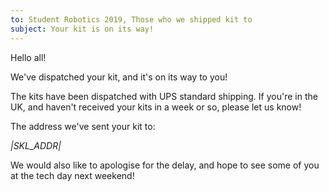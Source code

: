 ```yaml
---
to: Student Robotics 2019, Those who we shipped kit to
subject: Your kit is on its way!
---
```


Hello all!

We've dispatched your kit, and it's on its way to you!

The kits have been dispatched with UPS standard shipping. If you're in the UK, and haven't received your kits in a week or so, please let us know!

The address we've sent your kit to:

*|SKL_ADDR|*

We would also like to apologise for the delay, and hope to see some of you at the tech day next weekend!
